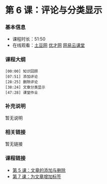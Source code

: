 第 6 课：评论与分类显示
==========================

### 基本信息

- 课程时长：51:50
- 在线观看：[土豆网](http://www.tudou.com/programs/view/JFL7PGjpz4Q/) [优才网](http://www.ucai.cn/course/chapter/87/3267/5967) [网易云课堂](http://study.163.com/course/courseLearn.htm?courseId=328001#/learn/video?lessonId=548094&courseId=328001)

### 课程大纲

	[00:00] 知识回顾
	[07:51] 添加评论
	[28:25] 删除评论
	[38:24] 文章分类显示
	[47:28] 课堂作业
	
### 补充说明

暂无说明

### 相关链接

暂无链接

### 课程链接
 
- [第 5 课：文章的添加与删除](../lecture5/lecture5.md)
- [第 7 课：为文章增加标签](../lecture7/lecture7.md)
